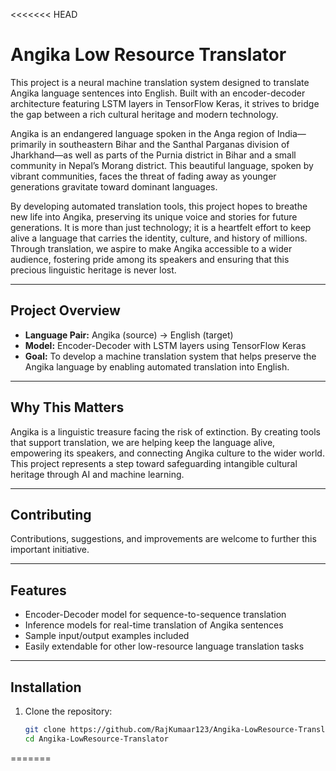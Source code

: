 <<<<<<< HEAD
# Angika Low Resource Translator

This project is a neural machine translation system designed to translate Angika language sentences into English. Built with an encoder-decoder architecture featuring LSTM layers in TensorFlow Keras, it strives to bridge the gap between a rich cultural heritage and modern technology.

Angika is an endangered language spoken in the Anga region of India—primarily in southeastern Bihar and the Santhal Parganas division of Jharkhand—as well as parts of the Purnia district in Bihar and a small community in Nepal’s Morang district. This beautiful language, spoken by vibrant communities, faces the threat of fading away as younger generations gravitate toward dominant languages.

By developing automated translation tools, this project hopes to breathe new life into Angika, preserving its unique voice and stories for future generations. It is more than just technology; it is a heartfelt effort to keep alive a language that carries the identity, culture, and history of millions. Through translation, we aspire to make Angika accessible to a wider audience, fostering pride among its speakers and ensuring that this precious linguistic heritage is never lost.

---

## Project Overview

- **Language Pair:** Angika (source) → English (target)
- **Model:** Encoder-Decoder with LSTM layers using TensorFlow Keras
- **Goal:** To develop a machine translation system that helps preserve the Angika language by enabling automated translation into English.

---

## Why This Matters

Angika is a linguistic treasure facing the risk of extinction. By creating tools that support translation, we are helping keep the language alive, empowering its speakers, and connecting Angika culture to the wider world. This project represents a step toward safeguarding intangible cultural heritage through AI and machine learning.

---

## Contributing

Contributions, suggestions, and improvements are welcome to further this important initiative.

---

## Features

- Encoder-Decoder model for sequence-to-sequence translation
- Inference models for real-time translation of Angika sentences
- Sample input/output examples included
- Easily extendable for other low-resource language translation tasks

---

## Installation

1. Clone the repository:
   ```bash
   git clone https://github.com/RajKumaar123/Angika-LowResource-Translator.git
   cd Angika-LowResource-Translator
=======

